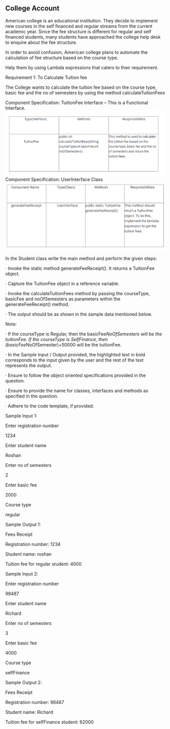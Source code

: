 ## College Account

American college is an educational institution.  They decide to implement new courses in the self financed and regular streams from the current academic year. Since the fee structure is different for regular and self financed students, many students have approached the college help desk to enquire about the fee structure.

In order to avoid confusion, American college plans to automate the calculation of fee structure based on the course type.

Help them by using Lambda expressions that caters to their requirement.

Requirement 1: To Calculate Tuition fee

The College wants to calculate the tuition fee based on the course type, basic fee and the no of semesters by using the method calculateTuitionFees

Component Specification: TuitionFee Interface – This is a Functional Interface. <br />
![pic1.PNG](col1.PNG)  <br />
Component Specification: UserInterface Class <br/>
![pic2.PNG](col2.PNG)  <br />

In the Student class write the main method and perform the given steps:

·         Invoke the static method generateFeeReceipt(). It returns a TuitionFee object.

·         Capture the TuitionFee object in a reference variable.

·         Invoke the calculateTuitionFees method by passing the courseType, basicFee and noOfSemesters as parameters within the generateFeeReceipt() method.

·         The output should be as shown in the sample data mentioned below.

Note:

·         If the courseType is Regular, then the basicFee*NoOfSemesters will be the tuitionFee. If the courseType is SelfFinance, then (basicFee*NoOfSemester)+50000 will be the tuitionFee.

·         In the Sample Input / Output provided, the highlighted text in bold corresponds to the input given by the user and the rest of the text represents the output.

·         Ensure to follow the object oriented specifications provided in the question.

·         Ensure to provide the name for classes, interfaces and methods as specified in the question.

·         Adhere to the code template, if provided.

Sample Input 1:

Enter registration number

1234

Enter student name

Roshan

Enter no of semesters

2

Enter basic fee

2000

Course type

regular

Sample Output 1:

Fees Receipt

Registration number: 1234

Student name: roshan

Tuition fee for regular student: 4000



Sample Input 2:

Enter registration number

98487

Enter student name

Richard

Enter no of semesters

3

Enter basic fee

4000

Course type

selfFinance

Sample Output 2:

Fees Receipt

Registration number: 98487

Student name: Richard

Tuition fee for selfFinance student: 62000

